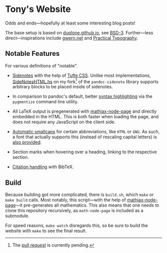 # Tony's Website

Odds and ends—hopefully at least some interesting blog posts!

The base setup is based on [duplone.github.io], see [BSD-3](/BSD-3.txt).
Further—less direct—inspirations include [gwern.net][gwern.net] and
[Practical Typography][practical-typography].

[duplone.github.io]: https://github.com/duplode/duplode.github.io/
[gwern.net]: https://gwern.net/
[practical-typography]: https://practicaltypography.com/

## Notable Features

For various definitions of "notable".

+ [Sidenotes][site:sidenotes] with the help of [Tufte CSS][github:tufte-css].
  Unlike most implementations, [SideNotesHTML.hs][sidenotes-hs] on my fork[^1] of the `pandoc-sidenote` library
  supports arbitrary blocks to be placed inside of sidenotes.

+ In comparison to pandoc's default, better [syntax highlighting][site:pygmentise]
  via the `pygmentize` command line utility.

+ All LaTeX output is pregenerated with [mathjax-node-page] and directly
  embedded in the HTML.  This is both faster when loading the page, and
  does not require any JavaScript on the client side.

+ [Automatic smallcaps][site:impl:smallcaps] for certain abbreviations,
  like `HTML` or `GNU`.  As such, a font that actually supports this
  (instead of rescaling capital letters) is [also provided][site:impl:fonts].

+ Section marks when hovering over a heading, linking to the respective section.

+ [Citation handling][site:citations] with BibTeX.

[github:tufte-css]: https://github.com/edwardtufte/tufte-css
[sidenotes-hs]: https://github.com/slotThe/pandoc-sidenote/blob/feat/html-sidenotes/src/Text/Pandoc/SideNoteHTML.hs
[site:citations]: https://tony-zorman.com/posts/hakyll-and-bibtex.html
[site:impl:fonts]: https://github.com/slotThe/slotThe.github.io/tree/main/fonts
[site:impl:smallcaps]: https://github.com/slotThe/slotThe.github.io/blob/c0b2407ec6b7d71cde186d76d16f46e1e66cfc10/src/site.hs#L293
[site:pygmentise]: https://tony-zorman.com/posts/pygmentising-hakyll.html
[site:sidenotes]: https://tony-zorman.com/posts/block-sidenotes.html

## Build

Because building got more complicated, there is `build.sh`, which `make`
or `make build` calls.  Most notably, this script—with the help of
[mathjax-node-page]—it pre-generates all mathematics.  This also means
that one needs to clone this repository recursively, as `math-node-page`
is included as a submodule.

For speed reasons, `make watch` disregards this, so be sure to build the
website with `make` to see the final result.

[mathjax-node-page]: https://github.com/pkra/mathjax-node-page/

[^1]: The [pull request](https://github.com/jez/pandoc-sidenote/pull/26) is currently pending.
